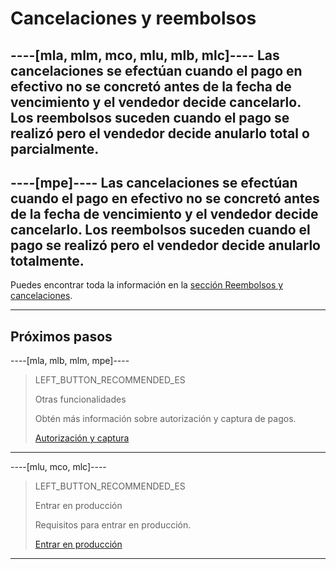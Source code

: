 # Cancelaciones y reembolsos

----[mla, mlm, mco, mlu, mlb, mlc]----
Las cancelaciones se efectúan cuando el pago en efectivo no se concretó antes de la fecha de vencimiento y el vendedor decide cancelarlo. Los reembolsos suceden cuando el pago se realizó pero el vendedor decide anularlo total o parcialmente.
------------

----[mpe]----
Las cancelaciones se efectúan cuando el pago en efectivo no se concretó antes de la fecha de vencimiento y el vendedor decide cancelarlo. Los reembolsos suceden cuando el pago se realizó pero el vendedor decide anularlo totalmente.
------------

Puedes encontrar toda la información en la [sección Reembolsos y cancelaciones](https://www.mercadopago[FAKER][URL][DOMAIN]/developers/es/guides/additional-content/account/cancellations-and-refunds).

---
## Próximos pasos

----[mla, mlb, mlm, mpe]----
> LEFT_BUTTON_RECOMMENDED_ES
>
> Otras funcionalidades
>
> Obtén más información sobre autorización y captura de pagos.
>
> [Autorización y captura](https://www.mercadopago[FAKER][URL][DOMAIN]/developers/es/guides/checkout-api/authorization-and-capture)
------------

----[mlu, mco, mlc]----
> LEFT_BUTTON_RECOMMENDED_ES
>
> Entrar en producción
>
> Requisitos para entrar en producción.
>
> [Entrar en producción](https://www.mercadopago[FAKER][URL][DOMAIN]/developers/es/guides/checkout-api/goto-production)
------------